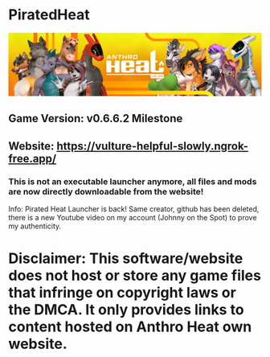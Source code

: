 # PiratedHeat

![alt text](https://github.com/johnnyonthespot2/PiratedHeat/blob/main/banner.png)

## Game Version: v0.6.6.2 Milestone
## Website: https://vulture-helpful-slowly.ngrok-free.app/
### This is not an executable launcher anymore, all files and mods are now directly downloadable from the website!

Info: Pirated Heat Launcher is back! Same creator, github has been deleted, there is a new Youtube video on my account (Johnny on the Spot) to prove my authenticity.

# Disclaimer: This software/website does not host or store any game files that infringe on copyright laws or the DMCA. It only provides links to content hosted on Anthro Heat own website.
